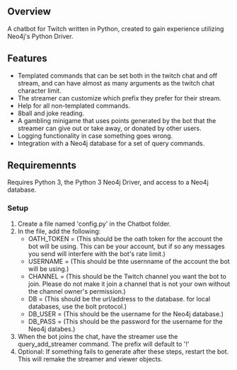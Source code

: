 ## Overview

A chatbot for Twitch written in Python, created to gain experience utilizing Neo4j's Python Driver.

## Features

+ Templated commands that can be set both in the twitch chat and off stream, and can have almost as many arguments as the twitch chat character limit.
+ The streamer can customize which prefix they prefer for their stream.
+ Help for all non-templated commands.
+ 8ball and joke reading.
+ A gambling minigame that uses points generated by the bot that the streamer can give out or take away, or donated by other users.
+ Logging functionality in case something goes wrong.
+ Integration with a Neo4j database for a set of query commands.


## Requiremennts

Requires Python 3, the Python 3 Neo4j Driver, and access to a Neo4j database.

### Setup

1. Create a file named 'config.py' in the Chatbot folder.
2. In the file, add the following:
    + OATH_TOKEN = (This should be the oath token for the account the bot will be using. This can be your account, but if so any messages you send will interfere with the bot's rate limit.)
    + USERNAME = (This should be thte usernname of the account the bot will be using.)
    + CHANNEL = (This should be the Twitch channel you want the bot to join. Please do not make it join a channel that is not your own without the channel owner's permission.)
    + DB = (This should be the url/address to the database. for local databases, use the bolt protocol.)
    + DB_USER = (This should be the username for the Neo4j database.)
    + DB_PASS = (This should be the password for the username for the Neo4j databes.)
3. When the bot joins the chat, have the streamer use the query_add_streamer command. The prefix will default to '!'
4. Optional: If something fails to generate after these steps, restart the bot. This will remake the streamer and viewer objects.

